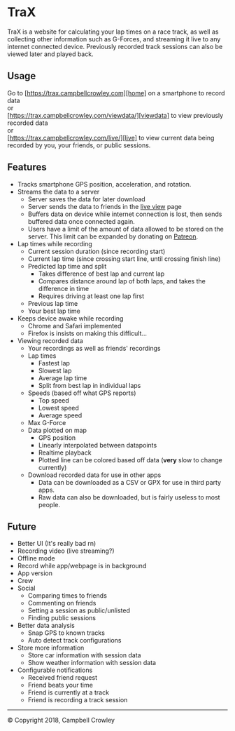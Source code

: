 # TraX
TraX is a website for calculating your lap times on a race track,
as well as collecting other information such as G-Forces,
and streaming it live to any internet connected device.
Previously recorded track sessions can also be viewed later and played back.

## Usage
Go to [https://trax.campbellcrowley.com][home] on a smartphone to record data  
or  
[https://trax.campbellcrowley.com/viewdata/][viewdata] to view previously recorded data  
or  
[https://trax.campbellcrowley.com/live/][live] to view current data being recorded by you, your friends, or public sessions.  

## Features
* Tracks smartphone GPS position, acceleration, and rotation.
* Streams the data to a server
  - Server saves the data for later download
  - Server sends the data to friends in the [live view][live] page
  - Buffers data on device while internet connection is lost, then sends buffered data once connected again.
  - Users have a limit of the amount of data allowed to be stored on the server. This limit can be expanded by donating on [Patreon][patreon].
* Lap times while recording
  - Current session duration (since recording start)
  - Current lap time (since crossing start line, until crossing finish line)
  - Predicted lap time and split
    * Takes difference of best lap and current lap
    * Compares distance around lap of both laps, and takes the difference in time
    * Requires driving at least one lap first
  - Previous lap time
  - Your best lap time
* Keeps device awake while recording
  - Chrome and Safari implemented
  - Firefox is insists on making this difficult...
* Viewing recorded data
  - Your recordings as well as friends' recordings
  - Lap times
    * Fastest lap
    * Slowest lap
    * Average lap time
    * Split from best lap in individual laps
  - Speeds (based off what GPS reports)
    * Top speed
    * Lowest speed
    * Average speed
  - Max G-Force
  - Data plotted on map
    * GPS position
    * Linearly interpolated between datapoints
    * Realtime playback
    * Plotted line can be colored based off data (__very__ slow to change currently)
  - Download recorded data for use in other apps
    * Data can be downloaded as a CSV or GPX for use in third party apps.
    * Raw data can also be downloaded, but is fairly useless to most people.

## Future
* Better UI (It's really bad rn)
* Recording video (live streaming?)
* Offline mode
* Record while app/webpage is in background
* App version
* Crew
* Social
  - Comparing times to friends
  - Commenting on friends
  - Setting a session as public/unlisted
  - Finding public sessions
* Better data analysis
  - Snap GPS to known tracks
  - Auto detect track configurations
* Store more information
  - Store car information with session data
  - Show weather information with session data
* Configurable notifications
  - Received friend request
  - Friend beats your time
  - Friend is currently at a track
  - Friend is recording a track session
  
---

© Copyright 2018, Campbell Crowley

[home]: https://trax.campbellcrowley.com
[live]: https://trax.campbellcrowley.com/live/
[viewdata]: https://trax.campbellcrowley.com/viewdata/
[patreon]: https://www.patreon.com/campbellcrowley/
